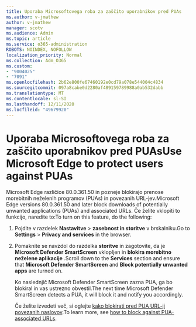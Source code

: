 ```yaml
---
title: Uporaba Microsoftovega roba za zaščito uporabnikov pred PUAs
ms.author: v-jmathew
author: v-jmathew
manager: scotv
ms.audience: Admin
ms.topic: article
ms.service: o365-administration
ROBOTS: NOINDEX, NOFOLLOW
localization_priority: Normal
ms.collection: Adm_O365
ms.custom:
- "9004025"
- "7091"
ms.openlocfilehash: 2b62e800fe67460192e0cd79a078e544004c4834
ms.sourcegitcommit: 097a8cabe0d2280af489159789988a0ab532dabb
ms.translationtype: MT
ms.contentlocale: sl-SI
ms.lasthandoff: 12/11/2020
ms.locfileid: "49679920"
---
```

# <a name="use-microsoft-edge-to-protect-users-against-puas"></a><span data-ttu-id="101e5-102">Uporaba Microsoftovega roba za zaščito uporabnikov pred PUAs</span><span class="sxs-lookup"><span data-stu-id="101e5-102">Use Microsoft Edge to protect users against PUAs</span></span>

<span data-ttu-id="101e5-103">Microsoft Edge različice 80.0.361.50 in pozneje blokirajo prenose morebitnih neželenih programov (PUAs) in povezanih URL-jev.</span><span class="sxs-lookup"><span data-stu-id="101e5-103">Microsoft Edge versions 80.0.361.50 and later block downloads of potentially unwanted applications (PUAs) and associated URLs.</span></span> <span data-ttu-id="101e5-104">Če želite vklopiti to funkcijo, naredite to:</span><span class="sxs-lookup"><span data-stu-id="101e5-104">To turn on this feature, do the following:</span></span>

1. <span data-ttu-id="101e5-105">Pojdite v razdelek **Nastavitve**  >  **zasebnost in storitve** v brskalniku.</span><span class="sxs-lookup"><span data-stu-id="101e5-105">Go to **Settings** > **Privacy and services** in the browser.</span></span>

2. <span data-ttu-id="101e5-106">Pomaknite se navzdol do razdelka **storitve** in zagotovite, da je **Microsoft Defender SmartScreen** vklopljen in **blokira morebitno neželene aplikacije** .</span><span class="sxs-lookup"><span data-stu-id="101e5-106">Scroll down to the **Services** section and ensure that **Microsoft Defender SmartScreen** and **Block potentially unwanted apps** are turned on.</span></span>

    <span data-ttu-id="101e5-107">Ko naslednjič Microsoft Defender SmartScreen zazna PUA, ga bo blokiral in vas ustrezno obvestil.</span><span class="sxs-lookup"><span data-stu-id="101e5-107">The next time Microsoft Defender SmartScreen detects a PUA, it will block it and notify you accordingly.</span></span>

    <span data-ttu-id="101e5-108">Če želite izvedeti več, si oglejte [kako blokirati pred PUA URL-ji povezanih naslovov](https://go.microsoft.com/fwlink/?linkid=2133024).</span><span class="sxs-lookup"><span data-stu-id="101e5-108">To learn more, see [how to block against PUA-associated URLs](https://go.microsoft.com/fwlink/?linkid=2133024).</span></span>
